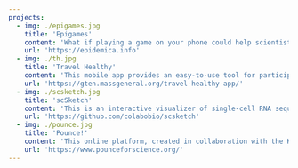 ```yaml
---
projects:
  - img: ./epigames.jpg
    title: 'Epigames'
    content: 'What if playing a game on your phone could help scientists understand how diseases spread—and even prevent the next pandemic? Developed with the Epidemica platform for experimental epidemiology, the Epigames app could offer the closest proxy for observing pathogen transmission in human populations.'
    url: 'https://epidemica.info'
  - img: ./th.jpg
    title: 'Travel Healthy'
    content: 'This mobile app provides an easy-to-use tool for participatory disease surveillance by U.S. international travelers and generates high resolution data that could inform outbreak detection and personalized recommendations for travelers.'
    url: 'https://gten.massgeneral.org/travel-healthy-app/'
  - img: ./scsketch.jpg
    title: 'scSketch'
    content: 'This is an interactive visualizer of single-cell RNA sequencing data for Juypyter notebooks, allowing researchers to explore large datasets with millions of data points while applying an innovative directional search method to find patterns of biological interest.'
    url: 'https://github.com/colabobio/scsketch'
  - img: ./pounce.jpg
    title: 'Pounce!'
    content: 'This online platform, created in collaboration with the Karlsson lab, lets anyone become a community scientist to help study animal behavior by watching short video clips and tagging specific actions. Right now, we’re starting with one simple but fun task: spotting the “grab-bite” behavior in playful puppies!'
    url: 'https://www.pounceforscience.org/'
---
```

